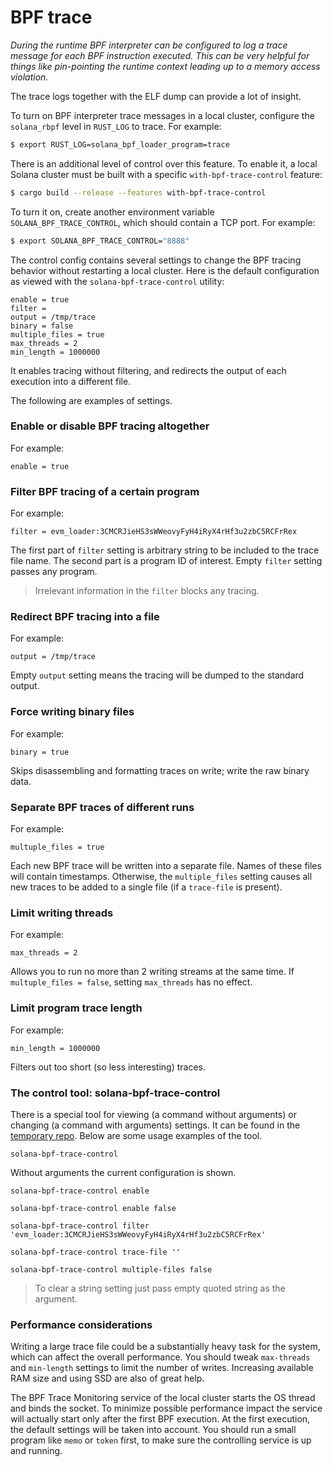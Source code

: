 # BPF trace

*During the runtime BPF interpreter can be configured to log a trace message for each BPF instruction executed. This can be very helpful for things like pin-pointing the runtime context leading up to a memory access violation.*

The trace logs together with the ELF dump can provide a lot of insight.

To turn on BPF interpreter trace messages in a local cluster, configure the `solana_rbpf` level in `RUST_LOG` to trace. For example:
```sh
$ export RUST_LOG=solana_bpf_loader_program=trace
```

There is an additional level of control over this feature. To enable it, a local Solana cluster must be built with a specific `with-bpf-trace-control` feature:
```sh
$ cargo build --release --features with-bpf-trace-control
```

To turn it on, create another environment variable `SOLANA_BPF_TRACE_CONTROL`, which should contain a TCP port. For example:
```sh
$ export SOLANA_BPF_TRACE_CONTROL="8888"
```

The control config contains several settings to change the BPF tracing behavior without restarting a local cluster. Here is the default configuration as viewed with the `solana-bpf-trace-control` utility:
```
enable = true
filter = 
output = /tmp/trace
binary = false
multiple_files = true
max_threads = 2
min_length = 1000000
```
It enables tracing without filtering, and redirects the output of each execution into a different file.

The following are examples of settings.

### Enable or disable BPF tracing altogether
For example:
```
enable = true
```

### Filter BPF tracing of a certain program
For example:
```
filter = evm_loader:3CMCRJieHS3sWWeovyFyH4iRyX4rHf3u2zbC5RCFrRex
```
The first part of `filter` setting is arbitrary string to be included to the trace file name. The second part is a program ID of interest. Empty `filter` setting passes any program.  

> Irrelevant information in the `filter` blocks any tracing.

### Redirect BPF tracing into a file
For example:
```
output = /tmp/trace
```
Empty `output` setting means the tracing will be dumped to the standard output.

### Force writing binary files
For example:
```
binary = true
```
Skips disassembling and formatting traces on write; write the raw binary data.

### Separate BPF traces of different runs
For example:
```
multuple_files = true
```

Each new BPF trace will be written into a separate file. Names of these files will contain timestamps. Otherwise, the `multiple_files` setting causes all new traces to be added to a single file (if a `trace-file` is present).

### Limit writing threads
For example:
```
max_threads = 2
```
Allows you to run no more than 2 writing streams at the same time. If `multuple_files = false`, setting `max_threads` has no effect.

### Limit program trace length
For example:
```
min_length = 1000000
```
Filters out too short (so less interesting) traces.

### The control tool: solana-bpf-trace-control
There is a special tool for viewing (a command without arguments) or changing (a command with arguments) settings. It can be found in the [temporary repo](https://github.com/vakond/solana-bpf-trace-control). Below are some usage examples of the tool.
```
solana-bpf-trace-control
```
Without arguments the current configuration is shown.

```
solana-bpf-trace-control enable
```

```
solana-bpf-trace-control enable false
```

```
solana-bpf-trace-control filter 'evm_loader:3CMCRJieHS3sWWeovyFyH4iRyX4rHf3u2zbC5RCFrRex'
```

```
solana-bpf-trace-control trace-file ''
```

```
solana-bpf-trace-control multiple-files false
```

> To clear a string setting just pass empty quoted string as the argument.

### Performance considerations

Writing a large trace file could be a substantially heavy task for the system, which can affect the overall performance. You should tweak `max-threads` and `min-length` settings to limit the number of writes. Increasing available RAM size and using SSD are also of great help.

The BPF Trace Monitoring service of the local cluster starts the OS thread and binds the socket. To minimize possible performance impact the service will actually start only after the first BPF execution. At the first execution, the default settings will be taken into account. You should run a small program like `memo` or `token` first, to make sure the controlling service is up and running.